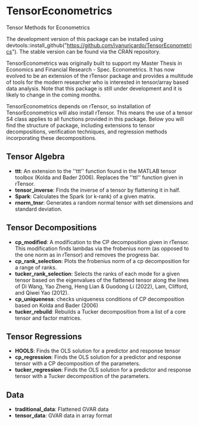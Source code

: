 # TensorEconometrics
Tensor Methods for Econometrics

The development version of this package can be installed using devtools::install_github("https://github.com/ivanuricardo/TensorEconometrics").
The stable version can be found via the CRAN repository.

TensorEconometrics was originally built to support my Master Thesis in Economics and Financial Research - Spec. Econometrics.
It has now evolved to be an extension of the rTensor package and provides a multitude of tools for the modern researcher who is interested in tensor/array based data analysis. 
Note that this package is still under development and it is likely to change in the coming months.


TensorEconometrics depends on rTensor, so installation of TensorEconometrics will also install rTensor. 
This means the use of a tensor S4 class applies to all functions provided in this package.
Below you will find the structure of package, including extensions to tensor decompositions, verification techniques, and regression methods incorporating these decompositions.

## Tensor Algebra

- **ttt**: An extension to the ''ttt'' function found in the MATLAB tensor toolbox (Kolda and Bader 2006). Replaces the ''ttl'' function given in rTensor.
- **tensor_inverse**: Finds the inverse of a tensor by flattening it in half. 
- **Spark**: Calculates the Spark (or k-rank) of a given matrix. 
- **rnorm_tnsr**: Generates a random normal tensor with set dimensions and standard deviation.

## Tensor Decompositions

- **cp_modified**: A modification to the CP decomposition given in rTensor. This modification finds lambdas via the frobenius norm (as opposed to the one norm as in rTensor) and removes the progress bar.
- **cp_rank_selection**: Plots the frobenius norm of a cp decomposition for a range of ranks.
- **tucker_rank_selection**: Selects the ranks of each mode for a given tensor based on the eigenvalues of the flattened tensor along the lines of Di Wang, Yao Zheng, Heng Lian & Guodong Li (2022), Lam, Clifford, and Qiwei Yao (2012).
- **cp_uniqueness**: checks uniqueness conditions of CP decomposition based on Kolda and Bader (2006)
- **tucker_rebuild**: Rebuilds a Tucker decomposition from a list of a core tensor and factor matrices.

## Tensor Regressions

- **HOOLS**: Finds the OLS solution for a predictor and response tensor
- **cp_regression**: Finds the OLS solution for a predictor and response tensor with a CP decomposition of the parameters. 
- **tucker_regression**: Finds the OLS solution for a predictor and response tensor with a Tucker decomposition of the parameters.

## Data

- **traditional_data**: Flattened GVAR data
- **tensor_data**: GVAR data in array format